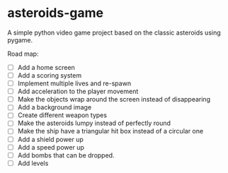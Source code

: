 # asteroids-game
A simple python video game project based on the classic asteroids using pygame.

Road map:
- [ ] Add a home screen
- [ ] Add a scoring system
- [ ] Implement multiple lives and re-spawn
- [ ] Add acceleration to the player movement
- [ ] Make the objects wrap around the screen instead of disappearing
- [ ] Add a background image
- [ ] Create different weapon types
- [ ] Make the asteroids lumpy instead of perfectly round
- [ ] Make the ship have a triangular hit box instead of a circular one
- [ ] Add a shield power up
- [ ] Add a speed power up
- [ ] Add bombs that can be dropped.
- [ ] Add levels